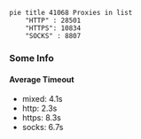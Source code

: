 
```mermaid
pie title 41068 Proxies in list
    "HTTP" : 28501
    "HTTPS": 10834
    "SOCKS" : 8807
```

### Some Info
#### Average Timeout

- mixed: 4.1s
- http: 2.3s
- https: 8.3s
- socks: 6.7s